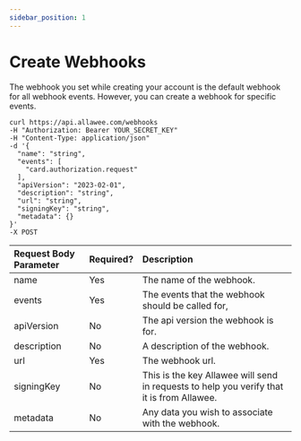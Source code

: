 ```yaml
---
sidebar_position: 1
---
```


# Create Webhooks

The webhook you set while creating your account is the default webhook for all webhook events. However, you can create a webhook for specific events.

```
curl https://api.allawee.com/webhooks
-H "Authorization: Bearer YOUR_SECRET_KEY"
-H "Content-Type: application/json"
-d '{
  "name": "string",
  "events": [
    "card.authorization.request"
  ],
  "apiVersion": "2023-02-01",
  "description": "string",
  "url": "string",
  "signingKey": "string",
  "metadata": {}
}'
-X POST
```

| Request Body Parameter | Required? | Description |
| :---- | :---- | :---- |
| name | Yes | The name of the webhook. |
| events | Yes | The events that the webhook should be called for, |
| apiVersion | No | The api version the webhook is for. |
| description | No | A description of the webhook. |
| url | Yes | The webhook url. |
| signingKey | No | This is the key Allawee will send in requests to help you verify that it is from Allawee. |
| metadata | No | Any data you wish to associate with the webhook. |
